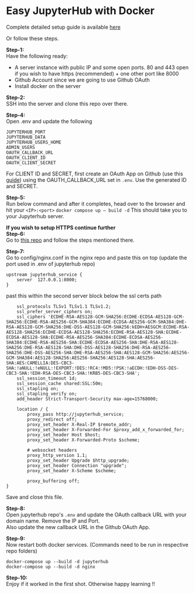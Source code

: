 # Easy JupyterHub with Docker

Complete detailed setup guide is available [here](https://leangaurav.medium.com/quick-jupyterhub-setup-docker-nginx-https-letsencrypt-aws-cloud-57d1afa5c253)  

Or follow these steps.

**Step-1:**  
Have the following ready:
- A server instance with public IP and some open ports. 80 and 443 open if you wish to have https (recommended) + one other port like 8000
- Github Account since we are going to use Github OAuth
- Install docker on the server

**Step-2:**  
SSH into the server and clone this repo over there.

**Step-4:**  
Open .env and update the following
```
JUPYTERHUB_PORT
JUPYTERHUB_DATA
JUPYTERHUB_USERS_HOME
ADMIN_USERS
OAUTH_CALLBACK_URL
OAUTH_CLIENT_ID
OAUTH_CLIENT_SECRET
```
For CLIENT ID and SECRET, first create an OAuth App on Github (use this [guide](https://docs.github.com/en/developers/apps/building-oauth-apps/creating-an-oauth-app)) using the OAUTH_CALLBACK_URL set in `.env`. Use the generated ID and SECRET.  

**Step-5:**  
Run below command and after it completes, head over to the browser and hit your `<IP>:<port>`
`docker compose up — build -d`
This should take you to your Jupyterhub server.

**If you wish to setup HTTPS continue further**  
**Step-6:**  
Go to [this repo](https://github.com/leangaurav/nginx_https_docker/) and follow the steps mentioned there.

**Step-7:**  
Go to config/nginx.conf in the nginx repo and 
paste this on top (update the port used in .env of jupyterhub repo)
```
upstream jupyterhub_service {
    server  127.0.0.1:8000;
}
```

past this within the second server block below the ssl certs path
```
    ssl_protocols TLSv1 TLSv1.1 TLSv1.2;
    ssl_prefer_server_ciphers on;
    ssl_ciphers 'ECDHE-RSA-AES128-GCM-SHA256:ECDHE-ECDSA-AES128-GCM-SHA256:ECDHE-RSA-AES256-GCM-SHA384:ECDHE-ECDSA-AES256-GCM-SHA384:DHE-RSA-AES128-GCM-SHA256:DHE-DSS-AES128-GCM-SHA256:kEDH+AESGCM:ECDHE-RSA-AES128-SHA256:ECDHE-ECDSA-AES128-SHA256:ECDHE-RSA-AES128-SHA:ECDHE-ECDSA-AES128-SHA:ECDHE-RSA-AES256-SHA384:ECDHE-ECDSA-AES256-SHA384:ECDHE-RSA-AES256-SHA:ECDHE-ECDSA-AES256-SHA:DHE-RSA-AES128-SHA256:DHE-RSA-AES128-SHA:DHE-DSS-AES128-SHA256:DHE-RSA-AES256-SHA256:DHE-DSS-AES256-SHA:DHE-RSA-AES256-SHA:AES128-GCM-SHA256:AES256-GCM-SHA384:AES128-SHA256:AES256-SHA256:AES128-SHA:AES256-SHA:AES:CAMELLIA:DES-CBC3-SHA:!aNULL:!eNULL:!EXPORT:!DES:!RC4:!MD5:!PSK:!aECDH:!EDH-DSS-DES-CBC3-SHA:!EDH-RSA-DES-CBC3-SHA:!KRB5-DES-CBC3-SHA';
    ssl_session_timeout 1d;
    ssl_session_cache shared:SSL:50m;
    ssl_stapling on;
    ssl_stapling_verify on;
    add_header Strict-Transport-Security max-age=15768000;
    
    location / {
        proxy_pass http://jupyterhub_service;
        proxy_redirect off;
        proxy_set_header X-Real-IP $remote_addr;
        proxy_set_header X-Forwarded-For $proxy_add_x_forwarded_for;
        proxy_set_header Host $host;
        proxy_set_header X-Forwarded-Proto $scheme;

        # websocket headers
        proxy_http_version 1.1;
        proxy_set_header Upgrade $http_upgrade;
        proxy_set_header Connection "upgrade";
        proxy_set_header X-Scheme $scheme;
        
        proxy_buffering off;
}
``` 
Save and close this file.

**Step-8:**  
Open jupyterhub repo's `.env` and update the OAuth callback URL with your domain name. Remove the IP and Port.  
Also update the new callback URL in the Github OAuth App.

**Step-9:**  
Now restart both docker services. (Commands need to be run in respective repo folders)
```
docker-compose up --build -d jupyterhub
docker-compose up --build -d nginx 
```

**Step-10:**  
Enjoy if it worked in the first shot. Otherwise happy learning !!

